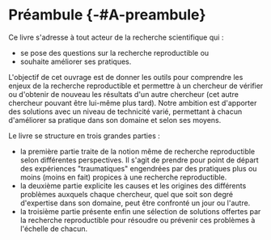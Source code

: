 # Préambule {-#A-preambule}

Ce livre s'adresse à tout acteur de la recherche scientifique qui : 

- se pose des questions sur la recherche reproductible ou 
- souhaite améliorer ses pratiques.

L'objectif de cet ouvrage est de donner les outils pour comprendre les enjeux de la recherche reproductible et permettre à un chercheur de vérifier ou d'obtenir de nouveau les résultats d'un autre chercheur (cet autre chercheur pouvant être lui-même plus tard). Notre ambition est d'apporter des solutions avec un niveau de technicité varié, permettant à chacun d'améliorer sa pratique dans son domaine et selon ses moyens.

Le livre se structure en trois grandes parties :

- la première partie traite de la notion même de recherche reproductible selon différentes perspectives. Il s'agit de prendre pour point de départ des expériences "traumatiques" engendrées par des pratiques plus ou moins (moins en fait) propices à une recherche reproductible. 
- la deuxième partie explicite les causes et les origines des différents problèmes auxquels chaque chercheur, quel que soit son degré d'expertise dans son domaine, peut être confronté un jour ou l'autre. 
- la troisième partie présente enfin une sélection de solutions offertes par la recherche reproductible pour résoudre ou prévenir ces problèmes à l'échelle de chacun.
